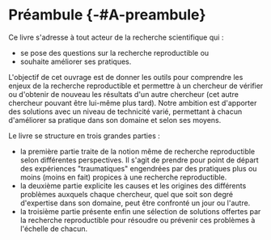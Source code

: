 # Préambule {-#A-preambule}

Ce livre s'adresse à tout acteur de la recherche scientifique qui : 

- se pose des questions sur la recherche reproductible ou 
- souhaite améliorer ses pratiques.

L'objectif de cet ouvrage est de donner les outils pour comprendre les enjeux de la recherche reproductible et permettre à un chercheur de vérifier ou d'obtenir de nouveau les résultats d'un autre chercheur (cet autre chercheur pouvant être lui-même plus tard). Notre ambition est d'apporter des solutions avec un niveau de technicité varié, permettant à chacun d'améliorer sa pratique dans son domaine et selon ses moyens.

Le livre se structure en trois grandes parties :

- la première partie traite de la notion même de recherche reproductible selon différentes perspectives. Il s'agit de prendre pour point de départ des expériences "traumatiques" engendrées par des pratiques plus ou moins (moins en fait) propices à une recherche reproductible. 
- la deuxième partie explicite les causes et les origines des différents problèmes auxquels chaque chercheur, quel que soit son degré d'expertise dans son domaine, peut être confronté un jour ou l'autre. 
- la troisième partie présente enfin une sélection de solutions offertes par la recherche reproductible pour résoudre ou prévenir ces problèmes à l'échelle de chacun.
